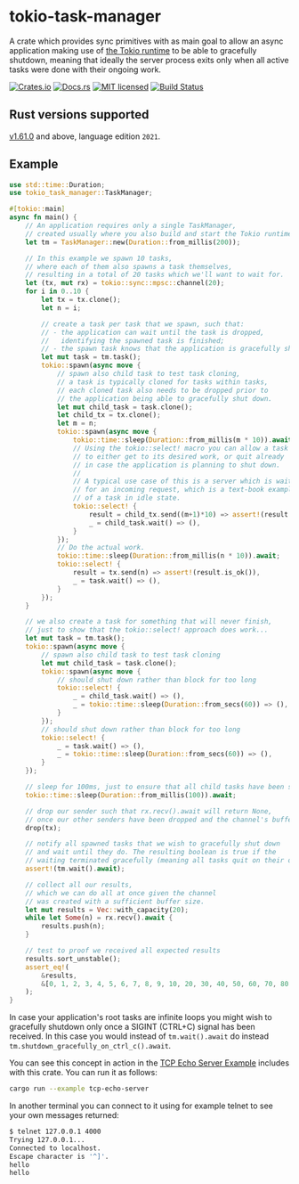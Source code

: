 # tokio-task-manager

A crate which provides sync primitives with as main goal
to allow an async application making use of [the Tokio runtime](https://tokio.rs/)
to be able to gracefully shutdown, meaning that ideally the server process exits
only when all active tasks were done with their ongoing work.

[![Crates.io][crates-badge]][crates-url]
[![Docs.rs][docs-badge]][docs-url]
[![MIT licensed][mit-badge]][mit-url]
[![Build Status][actions-badge]][actions-url]

[crates-badge]: https://img.shields.io/crates/v/tokio-task-manager.svg
[crates-url]: https://crates.io/crates/tokio-task-manager
[docs-badge]: https://img.shields.io/docsrs/tokio-task-manager/latest
[docs-url]: https://docs.rs/tokio-task-manager/latest/tokio_task_manager/index.html
[mit-badge]: https://img.shields.io/badge/license-MIT-blue.svg
[mit-url]: https://github.com/OTA-Insight/tokio-task-manager/blob/master/LICENSE
[actions-badge]: https://github.com/OTA-Insight/tokio-task-manager/workflows/CI/badge.svg
[actions-url]: https://github.com/OTA-Insight/tokio-task-manager/actions?query=workflow%3ACI+branch%main

## Rust versions supported

[v1.61.0](https://blog.rust-lang.org/2022/05/19/Rust-1.61.0.html) and above,
language edition `2021`.

## Example

```rust
use std::time::Duration;
use tokio_task_manager::TaskManager;

#[tokio::main]
async fn main() {
    // An application requires only a single TaskManager,
    // created usually where you also build and start the Tokio runtime.
    let tm = TaskManager::new(Duration::from_millis(200));

    // In this example we spawn 10 tasks,
    // where each of them also spawns a task themselves,
    // resulting in a total of 20 tasks which we'll want to wait for.
    let (tx, mut rx) = tokio::sync::mpsc::channel(20);
    for i in 0..10 {
        let tx = tx.clone();
        let n = i;

        // create a task per task that we spawn, such that:
        // - the application can wait until the task is dropped,
        //   identifying the spawned task is finished;
        // - the spawn task knows that the application is gracefully shutting down (.wait);
        let mut task = tm.task();
        tokio::spawn(async move {
            // spawn also child task to test task cloning,
            // a task is typically cloned for tasks within tasks,
            // each cloned task also needs to be dropped prior to
            // the application being able to gracefully shut down.
            let mut child_task = task.clone();
            let child_tx = tx.clone();
            let m = n;
            tokio::spawn(async move {
                tokio::time::sleep(Duration::from_millis(m * 10)).await;
                // Using the tokio::select! macro you can allow a task
                // to either get to its desired work, or quit already
                // in case the application is planning to shut down.
                //
                // A typical use case of this is a server which is waiting
                // for an incoming request, which is a text-book example
                // of a task in idle state.
                tokio::select! {
                    result = child_tx.send((m+1)*10) => assert!(result.is_ok()),
                    _ = child_task.wait() => (),
                }
            });
            // Do the actual work.
            tokio::time::sleep(Duration::from_millis(n * 10)).await;
            tokio::select! {
                result = tx.send(n) => assert!(result.is_ok()),
                _ = task.wait() => (),
            }
        });
    }

    // we also create a task for something that will never finish,
    // just to show that the tokio::select! approach does work...
    let mut task = tm.task();
    tokio::spawn(async move {
        // spawn also child task to test task cloning
        let mut child_task = task.clone();
        tokio::spawn(async move {
            // should shut down rather than block for too long
            tokio::select! {
                _ = child_task.wait() => (),
                _ = tokio::time::sleep(Duration::from_secs(60)) => (),
            }
        });
        // should shut down rather than block for too long
        tokio::select! {
            _ = task.wait() => (),
            _ = tokio::time::sleep(Duration::from_secs(60)) => (),
        }
    });

    // sleep for 100ms, just to ensure that all child tasks have been spawned as well
    tokio::time::sleep(Duration::from_millis(100)).await;

    // drop our sender such that rx.recv().await will return None,
    // once our other senders have been dropped and the channel's buffer is empty
    drop(tx);

    // notify all spawned tasks that we wish to gracefully shut down
    // and wait until they do. The resulting boolean is true if the
    // waiting terminated gracefully (meaning all tasks quit on their own while they were idle).
    assert!(tm.wait().await);

    // collect all our results,
    // which we can do all at once given the channel
    // was created with a sufficient buffer size.
    let mut results = Vec::with_capacity(20);
    while let Some(n) = rx.recv().await {
        results.push(n);
    }

    // test to proof we received all expected results
    results.sort_unstable();
    assert_eq!(
        &results,
        &[0, 1, 2, 3, 4, 5, 6, 7, 8, 9, 10, 20, 30, 40, 50, 60, 70, 80, 90, 100]
    );
}
```

In case your application's root tasks are infinite loops you might wish
to gracefully shutdown only once a SIGINT (CTRL+C) signal has been received.
In this case you would instead of `tm.wait().await` do instead
`tm.shutdown_gracefully_on_ctrl_c().await`.

You can see this concept in action in the [TCP Echo Server Example](./examples/tcp-echo-server.rs)
includes with this crate. You can run it as follows:

```bash
cargo run --example tcp-echo-server
```

In another terminal you can connect to it using for example telnet
to see your own messages returned:

```bash
$ telnet 127.0.0.1 4000
Trying 127.0.0.1...
Connected to localhost.
Escape character is '^]'.
hello
hello
```
